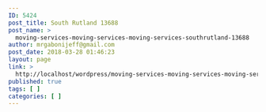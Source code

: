 ```yaml
---
ID: 5424
post_title: South Rutland 13688
post_name: >
  moving-services-moving-services-moving-services-southrutland-13688
author: mrgabonijeff@gmail.com
post_date: 2018-03-28 01:46:23
layout: page
link: >
  http://localhost/wordpress/moving-services-moving-services-moving-services-southrutland-13688/
published: true
tags: [ ]
categories: [ ]
---
```

